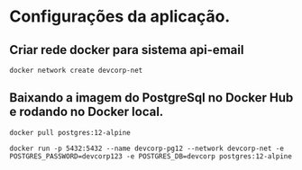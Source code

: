 # Configurações da aplicação.

## Criar rede docker para sistema api-email
```
docker network create devcorp-net
```

## Baixando a imagem do PostgreSql no Docker Hub e rodando no Docker local.
```
docker pull postgres:12-alpine

docker run -p 5432:5432 --name devcorp-pg12 --network devcorp-net -e POSTGRES_PASSWORD=devcorp123 -e POSTGRES_DB=devcorp postgres:12-alpine